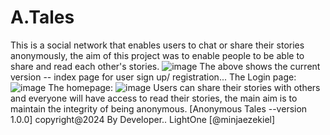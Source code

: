 # A.Tales
This is a social network that enables users to chat or share their stories anonymously, the aim of this project was to enable people to be able to share and read each other's stories. 
![image](https://github.com/user-attachments/assets/b8fba0a9-a995-4a94-975f-f860f69d42b0)
The above shows the current version -- index page for user sign up/ registration...
The Login page:
![image](https://github.com/user-attachments/assets/106ca467-837e-4eb3-9e87-04a0ec1876ff)
The homepage:
![image](https://github.com/user-attachments/assets/017bbd79-1c93-4a5b-b5fd-edb83e6a5c6f)
Users can share their stories with others and everyone will have access to read their stories, the main aim is to maintain the integrity of being anonymous. [Anonymous Tales --version 1.0.0]
copyright@2024 By Developer.. LightOne [@minjaezekiel]
